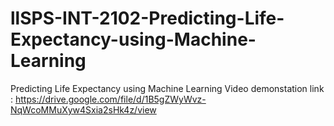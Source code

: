 # llSPS-INT-2102-Predicting-Life-Expectancy-using-Machine-Learning
Predicting Life Expectancy using Machine Learning
Video demonstation link : https://drive.google.com/file/d/1B5gZWyWvz-NqWcoMMuXyw4Sxia2sHk4z/view
